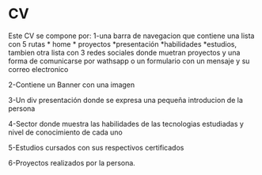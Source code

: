 # CV
Este CV se compone por:
1-una barra de navegacion que contiene una lista con 5 rutas * home * proyectos *presentación *habilidades *estudios, tambien otra lista con 3 redes sociales donde muetran proyectos y una forma de comunicarse por wathsapp o un formulario con un mensaje y su correo electronico

2-Contiene un Banner con una imagen  

3-Un div presentación donde se expresa una pequeña introducion de la persona

4-Sector donde muestra las habilidades de las tecnologias estudiadas y nivel de conocimiento de cada uno

5-Estudios cursados con sus respectivos certificados

6-Proyectos realizados por la persona.


